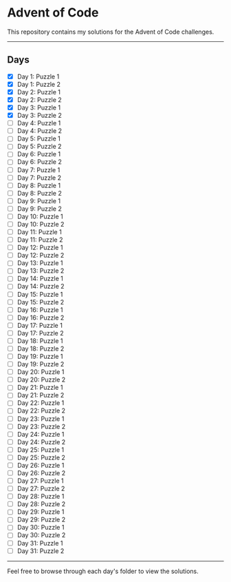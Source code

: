 # Advent of Code 

This repository contains my solutions for the Advent of Code challenges.

---

## Days

- [x] Day 1: Puzzle 1
- [x] Day 1: Puzzle 2
- [x] Day 2: Puzzle 1
- [x] Day 2: Puzzle 2
- [x] Day 3: Puzzle 1
- [x] Day 3: Puzzle 2
- [ ] Day 4: Puzzle 1
- [ ] Day 4: Puzzle 2
- [ ] Day 5: Puzzle 1
- [ ] Day 5: Puzzle 2
- [ ] Day 6: Puzzle 1
- [ ] Day 6: Puzzle 2
- [ ] Day 7: Puzzle 1
- [ ] Day 7: Puzzle 2
- [ ] Day 8: Puzzle 1
- [ ] Day 8: Puzzle 2
- [ ] Day 9: Puzzle 1
- [ ] Day 9: Puzzle 2
- [ ] Day 10: Puzzle 1
- [ ] Day 10: Puzzle 2
- [ ] Day 11: Puzzle 1
- [ ] Day 11: Puzzle 2
- [ ] Day 12: Puzzle 1
- [ ] Day 12: Puzzle 2
- [ ] Day 13: Puzzle 1
- [ ] Day 13: Puzzle 2
- [ ] Day 14: Puzzle 1
- [ ] Day 14: Puzzle 2
- [ ] Day 15: Puzzle 1
- [ ] Day 15: Puzzle 2
- [ ] Day 16: Puzzle 1
- [ ] Day 16: Puzzle 2
- [ ] Day 17: Puzzle 1
- [ ] Day 17: Puzzle 2
- [ ] Day 18: Puzzle 1
- [ ] Day 18: Puzzle 2
- [ ] Day 19: Puzzle 1
- [ ] Day 19: Puzzle 2
- [ ] Day 20: Puzzle 1
- [ ] Day 20: Puzzle 2
- [ ] Day 21: Puzzle 1
- [ ] Day 21: Puzzle 2
- [ ] Day 22: Puzzle 1
- [ ] Day 22: Puzzle 2
- [ ] Day 23: Puzzle 1
- [ ] Day 23: Puzzle 2
- [ ] Day 24: Puzzle 1
- [ ] Day 24: Puzzle 2
- [ ] Day 25: Puzzle 1
- [ ] Day 25: Puzzle 2
- [ ] Day 26: Puzzle 1
- [ ] Day 26: Puzzle 2
- [ ] Day 27: Puzzle 1
- [ ] Day 27: Puzzle 2
- [ ] Day 28: Puzzle 1
- [ ] Day 28: Puzzle 2
- [ ] Day 29: Puzzle 1
- [ ] Day 29: Puzzle 2
- [ ] Day 30: Puzzle 1
- [ ] Day 30: Puzzle 2
- [ ] Day 31: Puzzle 1
- [ ] Day 31: Puzzle 2

---

Feel free to browse through each day's folder to view the solutions.
